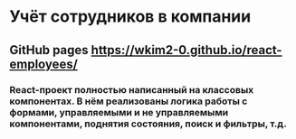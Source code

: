 # Учёт сотрудников в компании

## GitHub pages https://wkim2-0.github.io/react-employees/

### React-проект полностью написанный на классовых компонентах. В нём реализованы логика работы с формами, управляемыми и не управляемыми компонентами, поднятия состояния, поиск и фильтры, т.д.




